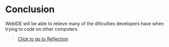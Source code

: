 # Conclusion

WebIDE will be able to relieve many of the dificulties developers have when trying to code on other computers.

> [Click to go to Reflection](https://josephworks.github.io/WebIDE/stem/REFLECTION/)
